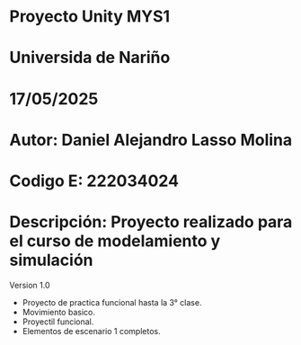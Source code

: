 # Proyecto Unity MYS1
# Universida de Nariño 
# 17/05/2025

# Autor: Daniel Alejandro Lasso Molina 
# Codigo E: 222034024
# Descripción: Proyecto realizado para el curso de modelamiento y simulación 



Version 1.0 
- Proyecto de practica funcional hasta la 3° clase.
- Movimiento basico.
- Proyectil funcional.
- Elementos de escenario 1 completos.
